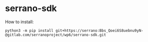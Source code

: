 # serrano-sdk

How to install:

```aidl
python3 -m pip install git+https://serrano:Bbs_Qoei6S8uebnu9yN-@gitlab.com/serranoproject/wp6/serrano-sdk.git
```

